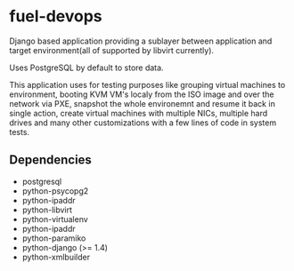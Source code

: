 fuel-devops
===========

Django based application providing a sublayer between application and target
environment(all of supported by libvirt currently).

Uses PostgreSQL by default to store data.

This application uses for testing purposes like grouping virtual machines to
environment, booting KVM VM's localy from the ISO image and over the network via
PXE, snapshot the whole environemnt and resume it back in single action, create
virtual machines with multiple NICs, multiple hard drives and many other
customizations with a few lines of code in system tests.

Dependencies
------------
 * postgresql
 * python-psycopg2
 * python-ipaddr
 * python-libvirt
 * python-virtualenv
 * python-ipaddr
 * python-paramiko
 * python-django (>= 1.4)
 * python-xmlbuilder

